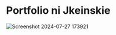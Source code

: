 # Portfolio ni Jkeinskie
![Screenshot 2024-07-27 173921](https://github.com/user-attachments/assets/e61b394f-7f4e-48e1-9d42-5cd674607184)
